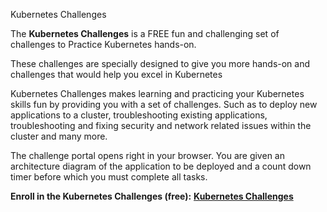 
Kubernetes Challenges

The **Kubernetes Challenges** is a FREE fun and challenging set of challenges to Practice Kubernetes hands-on.  
  
These challenges are specially designed to give you more hands-on and challenges that would help you excel in Kubernetes

Kubernetes Challenges makes learning and practicing your Kubernetes skills fun by providing you with a set of challenges. Such as to deploy new applications to a cluster, troubleshooting existing applications, troubleshooting and fixing security and network related issues within the cluster and many more.

The challenge portal opens right in your browser. You are given an architecture diagram of the application to be deployed and a count down timer before which you must complete all tasks.

  

**Enroll in the Kubernetes Challenges (free):** [**Kubernetes Challenges**](https://bit.ly/3Lx76XH)